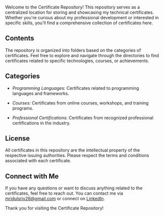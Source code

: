 Welcome to the Certificate Repository! This repository serves as a centralized location for storing and showcasing my technical certificates. Whether you're curious about my professional development or interested in specific skills, you'll find a comprehensive collection of certificates here.

## Contents

The repository is organized into folders based on the categories of certificates. Feel free to explore and navigate through the directories to find certificates related to specific technologies, courses, or achievements.

## Categories

- *Programming Languages:* Certificates related to programming languages and frameworks.
  
- *Courses:* Certificates from online courses, workshops, and training programs.

- *Professional Certifications:* Certificates from recognized professional certifications in the industry.

## License

All certificates in this repository are the intellectual property of the respective issuing authorities. Please respect the terms and conditions associated with each certificate.

## Connect with Me

If you have any questions or want to discuss anything related to the certificates, feel free to reach out. You can contact me via [mridulsriv26@gmail.com](mailto:mridulsriv26@gmail.com) or connect on [LinkedIn](https://www.linkedin.com/in/mridul-srivastava-a198b51b5/).

Thank you for visiting the Certificate Repository!
